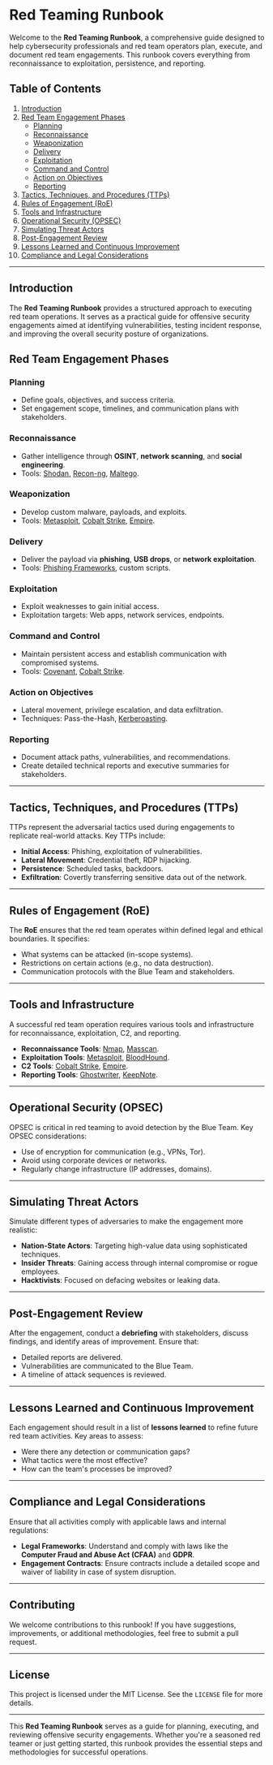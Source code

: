
# Red Teaming Runbook

Welcome to the **Red Teaming Runbook**, a comprehensive guide designed to help cybersecurity professionals and red team operators plan, execute, and document red team engagements. This runbook covers everything from reconnaissance to exploitation, persistence, and reporting.

## Table of Contents

1. [Introduction](#introduction)
2. [Red Team Engagement Phases](#red-team-engagement-phases)
   - [Planning](#planning)
   - [Reconnaissance](#reconnaissance)
   - [Weaponization](#weaponization)
   - [Delivery](#delivery)
   - [Exploitation](#exploitation)
   - [Command and Control](#command-and-control)
   - [Action on Objectives](#action-on-objectives)
   - [Reporting](#reporting)
3. [Tactics, Techniques, and Procedures (TTPs)](#tactics-techniques-and-procedures-ttps)
4. [Rules of Engagement (RoE)](#rules-of-engagement-roe)
5. [Tools and Infrastructure](#tools-and-infrastructure)
6. [Operational Security (OPSEC)](#operational-security-opsec)
7. [Simulating Threat Actors](#simulating-threat-actors)
8. [Post-Engagement Review](#post-engagement-review)
9. [Lessons Learned and Continuous Improvement](#lessons-learned-and-continuous-improvement)
10. [Compliance and Legal Considerations](#compliance-and-legal-considerations)

---

## Introduction

The **Red Teaming Runbook** provides a structured approach to executing red team operations. It serves as a practical guide for offensive security engagements aimed at identifying vulnerabilities, testing incident response, and improving the overall security posture of organizations.

## Red Team Engagement Phases

### Planning
- Define goals, objectives, and success criteria.
- Set engagement scope, timelines, and communication plans with stakeholders.

### Reconnaissance
- Gather intelligence through **OSINT**, **network scanning**, and **social engineering**.
- Tools: [Shodan](https://www.shodan.io/), [Recon-ng](https://github.com/lanmaster53/recon-ng), [Maltego](https://www.maltego.com/).

### Weaponization
- Develop custom malware, payloads, and exploits.
- Tools: [Metasploit](https://github.com/rapid7/metasploit-framework), [Cobalt Strike](https://www.cobaltstrike.com/), [Empire](https://github.com/BC-SECURITY/Empire).

### Delivery
- Deliver the payload via **phishing**, **USB drops**, or **network exploitation**.
- Tools: [Phishing Frameworks](https://github.com/gophish/gophish), custom scripts.

### Exploitation
- Exploit weaknesses to gain initial access.
- Exploitation targets: Web apps, network services, endpoints.

### Command and Control
- Maintain persistent access and establish communication with compromised systems.
- Tools: [Covenant](https://github.com/cobbr/Covenant), [Cobalt Strike](https://www.cobaltstrike.com/).

### Action on Objectives
- Lateral movement, privilege escalation, and data exfiltration.
- Techniques: Pass-the-Hash, [Kerberoasting](https://github.com/nidem/kerberoast).

### Reporting
- Document attack paths, vulnerabilities, and recommendations.
- Create detailed technical reports and executive summaries for stakeholders.

---

## Tactics, Techniques, and Procedures (TTPs)

TTPs represent the adversarial tactics used during engagements to replicate real-world attacks. Key TTPs include:

- **Initial Access**: Phishing, exploitation of vulnerabilities.
- **Lateral Movement**: Credential theft, RDP hijacking.
- **Persistence**: Scheduled tasks, backdoors.
- **Exfiltration**: Covertly transferring sensitive data out of the network.

---

## Rules of Engagement (RoE)

The **RoE** ensures that the red team operates within defined legal and ethical boundaries. It specifies:

- What systems can be attacked (in-scope systems).
- Restrictions on certain actions (e.g., no data destruction).
- Communication protocols with the Blue Team and stakeholders.

---

## Tools and Infrastructure

A successful red team operation requires various tools and infrastructure for reconnaissance, exploitation, C2, and reporting.

- **Reconnaissance Tools**: [Nmap](https://nmap.org/), [Masscan](https://github.com/robertdavidgraham/masscan).
- **Exploitation Tools**: [Metasploit](https://github.com/rapid7/metasploit-framework), [BloodHound](https://github.com/BloodHoundAD/BloodHound).
- **C2 Tools**: [Cobalt Strike](https://www.cobaltstrike.com/), [Empire](https://github.com/BC-SECURITY/Empire).
- **Reporting Tools**: [Ghostwriter](https://github.com/GhostManager/Ghostwriter), [KeepNote](http://keepnote.org/).

---

## Operational Security (OPSEC)

OPSEC is critical in red teaming to avoid detection by the Blue Team. Key OPSEC considerations:

- Use of encryption for communication (e.g., VPNs, Tor).
- Avoid using corporate devices or networks.
- Regularly change infrastructure (IP addresses, domains).

---

## Simulating Threat Actors

Simulate different types of adversaries to make the engagement more realistic:

- **Nation-State Actors**: Targeting high-value data using sophisticated techniques.
- **Insider Threats**: Gaining access through internal compromise or rogue employees.
- **Hacktivists**: Focused on defacing websites or leaking data.

---

## Post-Engagement Review

After the engagement, conduct a **debriefing** with stakeholders, discuss findings, and identify areas of improvement. Ensure that:

- Detailed reports are delivered.
- Vulnerabilities are communicated to the Blue Team.
- A timeline of attack sequences is reviewed.

---

## Lessons Learned and Continuous Improvement

Each engagement should result in a list of **lessons learned** to refine future red team activities. Key areas to assess:

- Were there any detection or communication gaps?
- What tactics were the most effective?
- How can the team's processes be improved?

---

## Compliance and Legal Considerations

Ensure that all activities comply with applicable laws and internal regulations:

- **Legal Frameworks**: Understand and comply with laws like the **Computer Fraud and Abuse Act (CFAA)** and **GDPR**.
- **Engagement Contracts**: Ensure contracts include a detailed scope and waiver of liability in case of system disruption.

---

## Contributing

We welcome contributions to this runbook! If you have suggestions, improvements, or additional methodologies, feel free to submit a pull request.

---

## License

This project is licensed under the MIT License. See the `LICENSE` file for more details.

---

This **Red Teaming Runbook** serves as a guide for planning, executing, and reviewing offensive security engagements. Whether you're a seasoned red teamer or just getting started, this runbook provides the essential steps and methodologies for successful operations.

